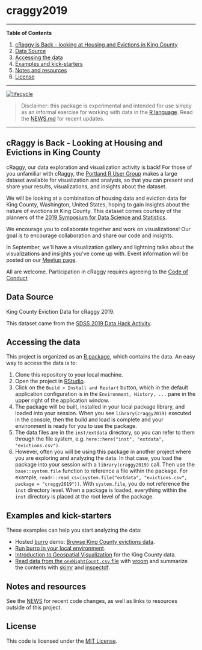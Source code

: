 # craggy2019

---

**Table of Contents**

1. [cRaggy is Back - looking at Housing and Evictions in King County](#cRaggy-is-Back-looking-at-Housing-and-Evictions-in-King-County)
1. [Data Source](#data-source)
1. [Accessing the data](#accessing-the-data)
1. [Examples and kick-starters](#examples-and-kick-starters)
1. [Notes and resources](#notes-and-resources)
1. [License](#license)

---

<!-- badges: start -->
[![lifecycle](https://img.shields.io/badge/lifecycle-experimental-orange.svg)](https://www.tidyverse.org/lifecycle/#experimental)

> Disclaimer: this package is experimental and intended for use simply as an informal exercise for working with data in the [R language](https://www.r-project.org/). Read the [NEWS.md](NEWS.md) for recent updates.
<!-- badges: end -->

---

## cRaggy is Back - Looking at Housing and Evictions in King County

cRaggy, our data exploration and visualization activity is back! For those of you unfamiliar with cRaggy, the [Portland R User Group](https://www.meetup.com/portland-r-user-group/) makes a large dataset available for visualization and analysis, so that you can present and share your results, visualizations, and insights about the dataset.

We will be looking at a combination of housing data and eviction data for King County, Washington, United States, hoping to gain insights about the nature of evictions in King County. This dataset comes courtesy of the planners of the [2019 Symposium for Data Science and Statistics](https://ww2.amstat.org/meetings/sdss/2019/). 

We encourage you to collaborate together and work on visualizations! Our goal is to encourage collaboration and share our code and insights.

In September, we'll have a visualization gallery and lightning talks about the visualizations and insights you've come up with. Event information will be posted on our [Meetup page](https://www.meetup.com/portland-r-user-group/events/).

All are welcome. Participation in cRaggy requires agreeing to the [Code of Conduct](.github/CODE_OF_CONDUCT.md)

## Data Source

King County Eviction Data for cRaggy 2019.

This dataset came from the [SDSS 2019 Data Hack Activity](https://ww2.amstat.org/meetings/sdss/2019/).

## Accessing the data

This project is organized as an [R package](https://r-pkgs.org/), which
contains the data. An easy way to access the data is to:

1. Clone this repository to your local machine.
1. Open the project in [RStudio](https://www.rstudio.com/products/rstudio/).
1. Click on the `Build > Install and Restart` button, which in the
    default application configuration
    is in the `Environment, History, ...` pane in the upper right of
    the application window.
1. The package will be built, installed in your local package library, 
    and loaded into your session. 
    When you see `library(craggy2019)` executed in
    the console, then the build and load is complete and your environment
    is ready for you to use the package.
1. The data files are in the `inst/extdata` directory, so you can refer to
    them through the file system, 
    e.g. `here::here("inst", "extdata", "evictions.csv")`.
1. However, often you will be using this package in another project
    where you are exploring and analyzing the data.
    In that case, you load the package into your session with
    a `library(craggy2019)` call.
    Then use the `base::system.file` function to reference a file
    within the package. 
    For example, 
    `readr::read_csv(system.file("extdata", "evictions.csv", package = "craggy2019"))`. 
    With `system.file`, you do not reference the
    `inst` directory level. When a package is loaded, 
    everything within the `inst` directory is placed at the 
    root level of the package.

## Examples and kick-starters

These examples can help you start analyzing the data:

  * Hosted [burro](https://laderast.github.io/burro/) demo: [Browse King County evictions data](https://tladeras.shinyapps.io/evictions_king_county/).
  * [Run burro in your local environment](vignettes/evictions.Rmd).
  * [Introduction to Geospatial Visualization](vignettes/Introduction_to_Visualizing_Geospatial_Data.md) for the King County data.
  * [Read data from the `oneNightCount.csv` file](vignettes/demo-1night-vroom-etc.md) with [vroom](https://cran.r-project.org/package=vroom) and summarize the contents with [skimr](https://cran.r-project.org/package=skimr) and [inspectdf](https://cran.r-project.org/package=inspectdf).

## Notes and resources

See the [NEWS](NEWS.md) for recent code changes, as well as links to resources outside of this project.

## License

This code is licensed under the [MIT License](LICENSE.md).

